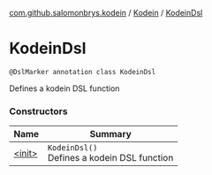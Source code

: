 [com.github.salomonbrys.kodein](../../index.md) / [Kodein](../index.md) / [KodeinDsl](.)

# KodeinDsl

`@DslMarker annotation class KodeinDsl`

Defines a kodein DSL function

### Constructors

| Name | Summary |
|---|---|
| [&lt;init&gt;](-init-.md) | `KodeinDsl()`<br>Defines a kodein DSL function |
